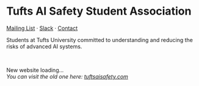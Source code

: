 # Tufts AI Safety Student Association
<!-- [About Us](#about) · [Programs](#programs) · [Resources](#resources) · --> 
[Mailing List](https://elist.tufts.edu/sympa/subscribe/tuftsaisafety) · [Slack](https://join.slack.com/t/tuftsaisafety/shared_invite/zt-35tvchsb4-2zaJINQ4U0Kb_CySfcED~A) · [Contact](mailto:contact@tassa.dev)

<!-- <h2 id="about">About Us</h2> --> 
Students at Tufts University committed to understanding and reducing the risks of advanced AI systems.

<br>

New website loading... <br>
_You can visit the old one here: [tuftsaisafety.com](https://tuftsaisafety.com)_


<!-- <h2 id="programs">Programs</h2> --> 

<!-- <h2 id="resources">Resources</h2> --> 
